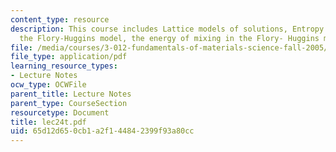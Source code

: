 ```yaml
---
content_type: resource
description: This course includes Lattice models of solutions, Entropy of mixing in
  the Flory-Huggins model, the energy of mixing in the Flory- Huggins model and predictions.
file: /media/courses/3-012-fundamentals-of-materials-science-fall-2005/65d12d650cb1a2f144842399f93a80cc_lec24t.pdf
file_type: application/pdf
learning_resource_types:
- Lecture Notes
ocw_type: OCWFile
parent_title: Lecture Notes
parent_type: CourseSection
resourcetype: Document
title: lec24t.pdf
uid: 65d12d65-0cb1-a2f1-4484-2399f93a80cc
---
```


